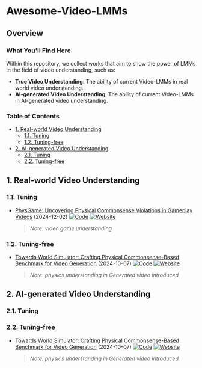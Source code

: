 # Awesome-Video-LMMs
<!-- 
[![Visitor](https://hits.seeyoufarm.com/api/count/incr/badge.svg?url=https%3A%2F%2Fgithub.com%2Fziqihuangg%2FAwesome-Evaluation-of-Visual-Generation&count_bg=%23FFA500&title_bg=%23555555&icon=&icon_color=%23E7E7E7&title=visitors&edge_flat=false)](https://hits.seeyoufarm.com)

*This repository collects methods for evaluating visual generation.*

![overall_structure](./figures/fig_teaser_combined.jpg) -->

## Overview

### What You'll Find Here

Within this repository, we collect works that aim to show the power of LMMs in the field of video understanding, such as:

- **True Video Understanding**: The ability of current Video-LMMs in real world video understanding.
- **AI-generated Video Understanding**: The ability of current Video-LMMs in AI-generated video understanding.

### Table of Contents
- [1. Real-world Video Understanding](#1.)
  - [1.1. Tuning](#1.1.)
  - [1.2. Tuning-free](#1.2.)
- [2. AI-generated Video Understanding](#2.)
  - [2.1. Tuning](#2.1.)
  - [2.2. Tuning-free](#2.2.)

<a name="1."></a>
## 1. Real-world Video Understanding

<a name="1.1."></a>
### 1.1. Tuning

+ [PhysGame: Uncovering Physical Commonsense Violations in Gameplay Videos](https://arxiv.org/abs/2412.01800) (2024-12-02) 
  [![Code](https://img.shields.io/github/stars/PhysGame/PhysGame.svg?style=social&label=Official)](https://github.com/PhysGame/PhysGame) 
  [![Website](https://img.shields.io/badge/Website-9cf)](https://physgame.github.io/)
    ><i>Note: video game understanding</i>

<a name="1.2."></a>
### 1.2. Tuning-free

+ [Towards World Simulator: Crafting Physical Commonsense-Based Benchmark for Video Generation](https://arxiv.org/abs/2410.05363) (2024-10-07)
  [![Code](https://img.shields.io/github/stars/OpenGVLab/PhyGenBench.svg?style=social&label=Official)](https://github.com/OpenGVLab/PhyGenBench) 
  [![Website](https://img.shields.io/badge/Website-9cf)](https://phygenbench123.github.io/)
  ><i>Note: physics understanding in Generated video introduced</i>

<a name="2."></a>
## 2. AI-generated Video Understanding

<a name="2.1."></a>
### 2.1. Tuning

<a name="2.2."></a>
### 2.2. Tuning-free

+ [Towards World Simulator: Crafting Physical Commonsense-Based Benchmark for Video Generation](https://arxiv.org/abs/2410.05363) (2024-10-07)
  [![Code](https://img.shields.io/github/stars/OpenGVLab/PhyGenBench.svg?style=social&label=Official)](https://github.com/OpenGVLab/PhyGenBench) 
  [![Website](https://img.shields.io/badge/Website-9cf)](https://phygenbench123.github.io/)
  ><i>Note: physics understanding in Generated video introduced</i>